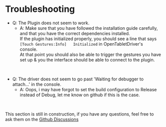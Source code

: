 # Troubleshooting

- Q: The Plugin does not seem to work.
    - A: Make sure that you have followed the installation guide carefully, and that you have the correct dependencies installed. \
         If the plugin has initialized properly, you should see a line that says `[Touch Gestures:Info]   Initialized` in OpenTabletDriver's console. \
         At that point you should also be able to trigger the gestures you have set up & you the interface should be able to connect to the plugin.

<br>

- Q: The driver does not seem to go past 'Waiting for debugger to attach...' in the console.
    - A: Oops, i may have forgot to set the build configuration to Release instead of Debug, let me know on github if this is the case.

<br>

This section is still in construction, if you have any questions, feel free to ask them on the [Github Discussions](https://github.com/Mrcubix/Touch-Gestures/discussions)